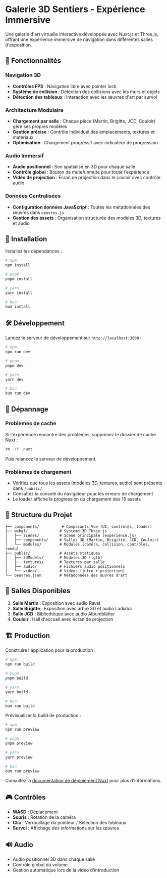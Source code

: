 # Galerie 3D Sentiers - Expérience Immersive

Une galerie d'art virtuelle interactive développée avec Nuxt.js et Three.js, offrant une expérience immersive de navigation dans différentes salles d'exposition.

## 🎨 Fonctionnalités

### Navigation 3D
- **Contrôles FPS** : Navigation libre avec pointer lock
- **Système de collision** : Détection des collisions avec les murs et objets
- **Détection des tableaux** : Interaction avec les œuvres d'art par survol

### Architecture Modulaire
- **Chargement par salle** : Chaque pièce (Martin, Brigitte, JCD, Couloir) gère ses propres modèles
- **Gestion précise** : Contrôle individuel des emplacements, textures et matériaux
- **Optimisation** : Chargement progressif avec indicateur de progression

### Audio Immersif
- **Audio positionnel** : Son spatialisé en 3D pour chaque salle
- **Contrôle global** : Bouton de mute/unmute pour toute l'expérience
- **Vidéo de projection** : Écran de projection dans le couloir avec contrôle audio

### Données Centralisées
- **Configuration données JavaScript** : Toutes les métadonnées des œuvres dans `oeuvres.js`
- **Gestion des assets** : Organisation structurée des modèles 3D, textures et audio

## 🚀 Installation

Installez les dépendances :

```bash
# npm
npm install

# pnpm
pnpm install

# yarn
yarn install

# bun
bun install
```

## 🛠 Développement

Lancez le serveur de développement sur `http://localhost:3000` :

```bash
# npm
npm run dev

# pnpm
pnpm dev

# yarn
yarn dev

# bun
bun run dev
```

## 🔧 Dépannage

### Problèmes de cache
Si l'expérience rencontre des problèmes, supprimez le dossier de cache Nuxt :

```bash
rm -rf .nuxt
```

Puis relancez le serveur de développement.

### Problèmes de chargement
- Vérifiez que tous les assets (modèles 3D, textures, audio) sont présents dans `/public/`
- Consultez la console du navigateur pour les erreurs de chargement
- Le loader affiche la progression du chargement des 16 assets

## 📁 Structure du Projet

```
├── components/          # Composants Vue (UI, contrôles, loader)
├── webgl/              # Système 3D Three.js
│   ├── scenes/         # Scene principale (experience.js)
│   ├── components/     # Salles 3D (Martin, Brigitte, JCD, Couloir)
│   └── modules/        # Modules (caméra, collision, contrôles, rendu)
├── public/             # Assets statiques
│   ├── 3dModels/       # Modèles 3D (.glb)
│   ├── textures/       # Textures par salle
│   ├── audio/          # Fichiers audio positionnels
│   └── video/          # Vidéos (intro + projection)
└── oeuvres.json        # Métadonnées des œuvres d'art
```

## 🎯 Salles Disponibles

1. **Salle Martin** : Exposition avec audio Ravel
2. **Salle Brigitte** : Exposition avec arbre 3D et audio Ladiaba
3. **Salle JCD** : Bibliothèque avec audio Albumblätter
4. **Couloir** : Hall d'accueil avec écran de projection

## 🏗 Production

Construire l'application pour la production :

```bash
# npm
npm run build

# pnpm
pnpm build

# yarn
yarn build

# bun
bun run build
```

Prévisualiser la build de production :

```bash
# npm
npm run preview

# pnpm
pnpm preview

# yarn
yarn preview

# bun
bun run preview
```

Consultez la [documentation de déploiement Nuxt](https://nuxt.com/docs/getting-started/deployment) pour plus d'informations.

## 🎮 Contrôles

- **WASD** : Déplacement
- **Souris** : Rotation de la caméra
- **Clic** : Verrouillage du pointeur / Sélection des tableaux
- **Survol** : Affichage des informations sur les œuvres

## 🔊 Audio

- Audio positionnel 3D dans chaque salle
- Contrôle global du volume
- Gestion automatique lors de la vidéo d'introduction
